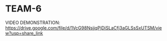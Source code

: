 # TEAM-6

 VIDEO DEMONSTRATION: https://drive.google.com/file/d/1VcG98NsjjqPjDiSLaCfj3aGLSsSxUTSM/view?usp=share_link
